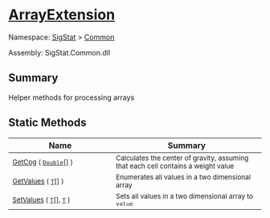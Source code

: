 # [ArrayExtension](./ArrayExtension.md)

Namespace: [SigStat]() > [Common](./README.md)

Assembly: SigStat.Common.dll

## Summary
Helper methods for processing arrays

## Static Methods

| Name | Summary | 
| --- | --- | 
| <img width=200/> <sub>[GetCog](./Methods/ArrayExtension-100663390.md) ( [`Double`](https://docs.microsoft.com/en-us/dotnet/api/System.Double)[] )</sub>| <sub>Calculates the center of gravity, assuming that each cell contains  a weight value</sub>| <br>
| <img width=200/> <sub>[GetValues](./Methods/ArrayExtension-100663385.md) ( [`T`](./ArrayExtension.md)[] )</sub>| <sub>Enumerates all values in a two dimensional array</sub>| <br>
| <img width=200/> <sub>[SetValues](./Methods/ArrayExtension-100663386.md) ( [`T`](./ArrayExtension.md)[], [`T`](./ArrayExtension.md) )</sub>| <sub>Sets all values in a two dimensional array to `value`</sub>| <br>


